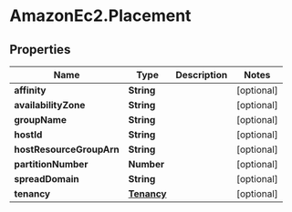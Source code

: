 # AmazonEc2.Placement

## Properties

Name | Type | Description | Notes
------------ | ------------- | ------------- | -------------
**affinity** | **String** |  | [optional] 
**availabilityZone** | **String** |  | [optional] 
**groupName** | **String** |  | [optional] 
**hostId** | **String** |  | [optional] 
**hostResourceGroupArn** | **String** |  | [optional] 
**partitionNumber** | **Number** |  | [optional] 
**spreadDomain** | **String** |  | [optional] 
**tenancy** | [**Tenancy**](Tenancy.md) |  | [optional] 


